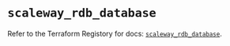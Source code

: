 # `scaleway_rdb_database`

Refer to the Terraform Registory for docs: [`scaleway_rdb_database`](https://registry.terraform.io/providers/scaleway/scaleway/2.21.0/docs/resources/rdb_database).
